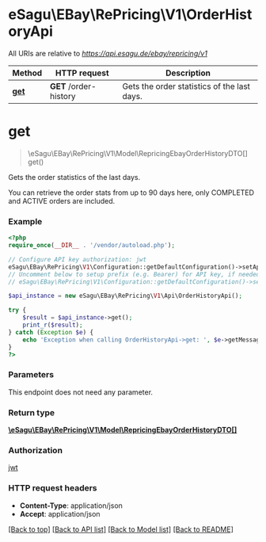 # eSagu\EBay\RePricing\V1\OrderHistoryApi

All URIs are relative to *https://api.esagu.de/ebay/repricing/v1*

Method | HTTP request | Description
------------- | ------------- | -------------
[**get**](OrderHistoryApi.md#get) | **GET** /order-history | Gets the order statistics of the last days.


# **get**
> \eSagu\EBay\RePricing\V1\Model\RepricingEbayOrderHistoryDTO[] get()

Gets the order statistics of the last days.

You can retrieve the order stats from up to 90 days here, only COMPLETED and ACTIVE orders are included.

### Example
```php
<?php
require_once(__DIR__ . '/vendor/autoload.php');

// Configure API key authorization: jwt
eSagu\EBay\RePricing\V1\Configuration::getDefaultConfiguration()->setApiKey('Authorization', 'YOUR_API_KEY');
// Uncomment below to setup prefix (e.g. Bearer) for API key, if needed
// eSagu\EBay\RePricing\V1\Configuration::getDefaultConfiguration()->setApiKeyPrefix('Authorization', 'Bearer');

$api_instance = new eSagu\EBay\RePricing\V1\Api\OrderHistoryApi();

try {
    $result = $api_instance->get();
    print_r($result);
} catch (Exception $e) {
    echo 'Exception when calling OrderHistoryApi->get: ', $e->getMessage(), PHP_EOL;
}
?>
```

### Parameters
This endpoint does not need any parameter.

### Return type

[**\eSagu\EBay\RePricing\V1\Model\RepricingEbayOrderHistoryDTO[]**](../Model/RepricingEbayOrderHistoryDTO.md)

### Authorization

[jwt](../../README.md#jwt)

### HTTP request headers

 - **Content-Type**: application/json
 - **Accept**: application/json

[[Back to top]](#) [[Back to API list]](../../README.md#documentation-for-api-endpoints) [[Back to Model list]](../../README.md#documentation-for-models) [[Back to README]](../../README.md)

